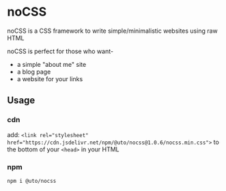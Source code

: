 # noCSS

noCSS is a CSS framework to write simple/minimalistic websites using raw HTML

noCSS is perfect for those who want- 
        <ul>
            <li>a simple "about me" site</li>
            <li>a blog page</li>
            <li>a website for your links</li>
        </ul>

## Usage

### cdn
add: `<link rel="stylesheet" href="https://cdn.jsdelivr.net/npm/@uto/nocss@1.0.6/nocss.min.css">` to the bottom of your `<head>` in your HTML

### npm
```
npm i @uto/nocss
```